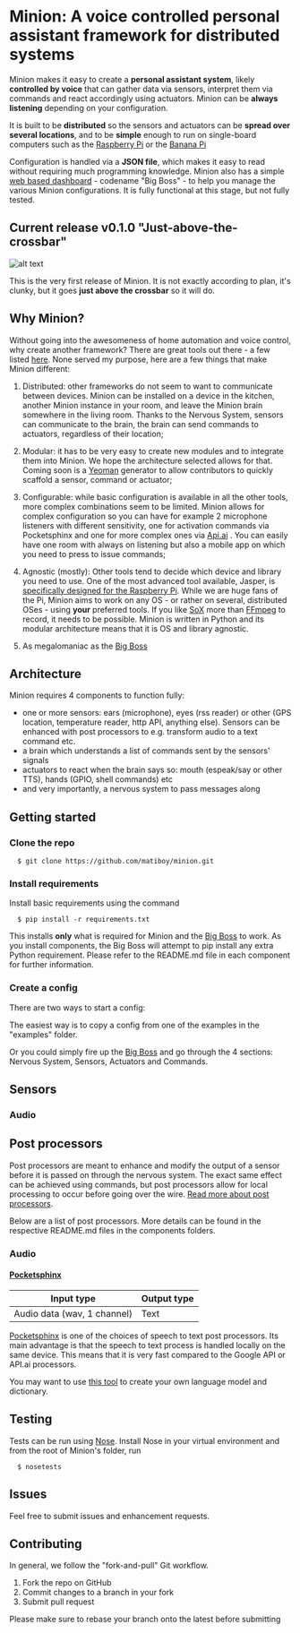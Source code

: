# Minion: A voice controlled personal assistant framework for distributed systems

Minion makes it easy to create a **personal assistant system**, likely **controlled by voice** that can gather data via sensors, interpret them via commands and react accordingly using actuators. Minion can be **always listening** depending on your configuration.

It is built to be **distributed** so the sensors and actuators can be **spread over several locations**, and to be **simple** enough to run on single-board computers such as the [Raspberry Pi](https://www.raspberrypi.org/) or the [Banana Pi](http://www.lemaker.org/)

Configuration is handled via a **JSON file**, which makes it easy to read without requiring much programming knowledge. Minion also has a simple [web based dashboard](./boss) - codename "Big Boss" - to help you manage the various Minion configurations. It is fully functional at this stage, but not fully tested.

## Current release v0.1.0 "Just-above-the-crossbar"

![alt text](http://media4.giphy.com/media/h7FwW161xjopW/giphy.gif "Slightly off football kick")

This is the very first release of Minion. It is not exactly according to plan, it's clunky, but it goes **just above the crossbar** so it will do.

## Why Minion?

Without going into the awesomeness of home automation and voice control, why create another framework? There are great tools out there - a few listed [here](http://diyhacking.com/best-voice-recognition-software-for-raspberry-pi/). None served my purpose, here are a few things that make Minion different:

1. Distributed: other frameworks do not seem to want to communicate between devices. Minion can be installed on a device in the kitchen, another Minion instance in your room, and leave the Minion brain somewhere in the living room. Thanks to the Nervous System, sensors can communicate to the brain, the brain can send commands to actuators, regardless of their location;

2. Modular: it has to be very easy to create new modules and to integrate them into Minion. We hope the architecture selected allows for that. Coming soon is a [Yeoman](http://yeoman.io/) generator to allow contributors to quickly scaffold a sensor, command or actuator;

3. Configurable: while basic configuration is available in all the other tools, more complex combinations seem to be limited. Minion allows for complex configuration so you can have for example 2 microphone listeners with different sensitivity, one for activation commands via Pocketsphinx and one for more complex ones via [Api.ai](http://api.ai/docs/) . You can easily have one room with always on listening but also a mobile app on which you need to press to issue commands;

4. Agnostic (mostly): Other tools tend to decide which device and library you need to use. One of the most advanced tool available, Jasper, is [specifically designed for the Raspberry Pi](http://jasperproject.github.io/documentation/hardware/). While we are huge fans of the Pi, Minion aims to work on any OS - or rather on several, distributed OSes - using **your** preferred tools. If you like [SoX](http://sox.sourceforge.net/) more than [FFmpeg](https://www.ffmpeg.org/) to record, it needs to be possible. Minion is written in Python and its modular architecture means that it is OS and library agnostic.

5. As megalomaniac as the [Big Boss](./boss)

## Architecture
Minion requires 4 components to function fully:

- one or more sensors: ears (microphone), eyes (rss reader) or other (GPS location, temperature reader, http API, anything else). Sensors can be enhanced with post processors to e.g. transform audio to a text command etc.
- a brain which understands a list of commands sent by the sensors' signals
- actuators to react when the brain says so: mouth (espeak/say or other TTS), hands (GPIO, shell commands) etc
- and very importantly, a nervous system to pass messages along

## Getting started

### Clone the repo

```
  $ git clone https://github.com/matiboy/minion.git
```

### Install requirements

Install basic requirements using the command

```
  $ pip install -r requirements.txt
```

This installs **only** what is required for Minion and the [Big Boss](./boss) to work. As you install components, the Big Boss will attempt to pip install any extra Python requirement. Please refer to the README.md file in each component for further information.

### Create a config

There are two ways to start a config:

The easiest way is to copy a config from one of the examples in the "examples" folder.

Or you could simply fire up the [Big Boss](./boss#getting-started) and go through the 4 sections: Nervous System, Sensors, Actuators and Commands.

## Sensors

### Audio

## Post processors

Post processors are meant to enhance and modify the output of a sensor before it is passed on through the nervous system. The exact same effect can be achieved using commands, but post processors allow for local processing to occur before going over the wire. [Read more about post processors](./minion/core/components/sensing/postprocessors).

Below are a list of post processors. More details can be found in the respective README.md files in the components folders.

### Audio

#### [Pocketsphinx](./minion/sensing/postprocessors/audio/pocketsphinx)

| Input type                  | Output type |
|-----------------------------|-------------|
| Audio data (wav, 1 channel) | Text        |

[Pocketsphinx](http://cmusphinx.sourceforge.net/) is one of the choices of speech to text post processors. Its main advantage is that the speech to text process is handled locally on the same device. This means that it is very fast compared to the Google API or API.ai processors.

You may want to use [this tool](http://www.speech.cs.cmu.edu/tools/lmtool-new.html) to create your own language model and dictionary.

## Testing

Tests can be run using [Nose](https://nose.readthedocs.org/en/latest/). Install Nose in your virtual environment and from the root of Minion's folder, run

```
  $ nosetests
```

## Issues

Feel free to submit issues and enhancement requests.

## Contributing

In general, we follow the "fork-and-pull" Git workflow.

1. Fork the repo on GitHub
2. Commit changes to a branch in your fork
3. Submit pull request

Please make sure to rebase your branch onto the latest before submitting
